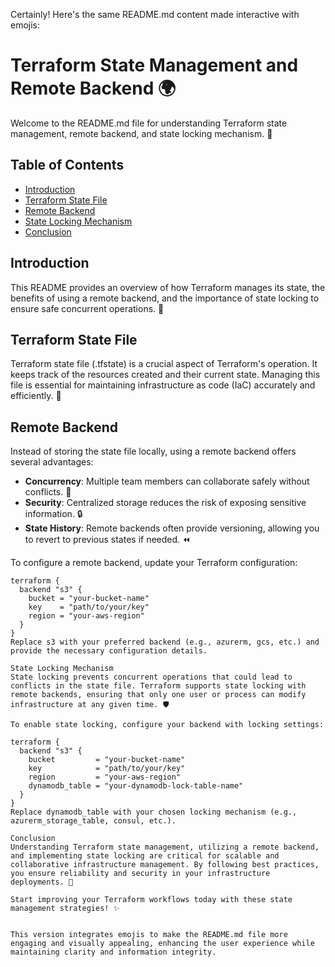Certainly! Here's the same README.md content made interactive with emojis:

# Terraform State Management and Remote Backend 🌍

Welcome to the README.md file for understanding Terraform state management, remote backend, and state locking mechanism. 🚀

## Table of Contents

- [Introduction](#introduction)
- [Terraform State File](#terraform-state-file)
- [Remote Backend](#remote-backend)
- [State Locking Mechanism](#state-locking-mechanism)
- [Conclusion](#conclusion)

## Introduction

This README provides an overview of how Terraform manages its state, the benefits of using a remote backend, and the importance of state locking to ensure safe concurrent operations. 🔐

## Terraform State File

Terraform state file (.tfstate) is a crucial aspect of Terraform's operation. It keeps track of the resources created and their current state. Managing this file is essential for maintaining infrastructure as code (IaC) accurately and efficiently. 📄

## Remote Backend

Instead of storing the state file locally, using a remote backend offers several advantages:

- **Concurrency**: Multiple team members can collaborate safely without conflicts. 🤝
- **Security**: Centralized storage reduces the risk of exposing sensitive information. 🔒
- **State History**: Remote backends often provide versioning, allowing you to revert to previous states if needed. ⏪

To configure a remote backend, update your Terraform configuration:

```hcl
terraform {
  backend "s3" {
    bucket = "your-bucket-name"
    key    = "path/to/your/key"
    region = "your-aws-region"
  }
}
Replace s3 with your preferred backend (e.g., azurerm, gcs, etc.) and provide the necessary configuration details.

State Locking Mechanism
State locking prevents concurrent operations that could lead to conflicts in the state file. Terraform supports state locking with remote backends, ensuring that only one user or process can modify infrastructure at any given time. 🛡️

To enable state locking, configure your backend with locking settings:

terraform {
  backend "s3" {
    bucket         = "your-bucket-name"
    key            = "path/to/your/key"
    region         = "your-aws-region"
    dynamodb_table = "your-dynamodb-lock-table-name"
  }
}
Replace dynamodb_table with your chosen locking mechanism (e.g., azurerm_storage_table, consul, etc.).

Conclusion
Understanding Terraform state management, utilizing a remote backend, and implementing state locking are critical for scalable and collaborative infrastructure management. By following best practices, you ensure reliability and security in your infrastructure deployments. 🚧

Start improving your Terraform workflows today with these state management strategies! ✨


This version integrates emojis to make the README.md file more engaging and visually appealing, enhancing the user experience while maintaining clarity and information integrity.



